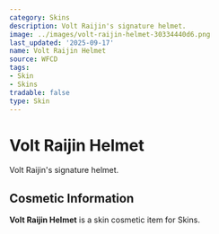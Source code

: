 ```yaml
---
category: Skins
description: Volt Raijin's signature helmet.
image: ../images/volt-raijin-helmet-30334440d6.png
last_updated: '2025-09-17'
name: Volt Raijin Helmet
source: WFCD
tags:
- Skin
- Skins
tradable: false
type: Skin
---
```


# Volt Raijin Helmet

Volt Raijin's signature helmet.

## Cosmetic Information

**Volt Raijin Helmet** is a skin cosmetic item for Skins.

